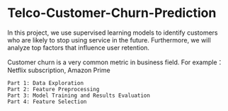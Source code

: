 # Telco-Customer-Churn-Prediction
In this project, we use supervised learning models to identify customers who are likely to stop using service in the future. Furthermore, we will analyze top factors that influence user retention.

Customer churn is a very common metric in business field. For example：Netflix subscription, Amazon Prime 

    Part 1: Data Exploration
    Part 2: Feature Preprocessing
    Part 3: Model Training and Results Evaluation
    Part 4: Feature Selection

